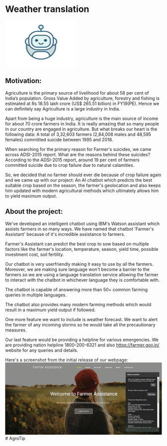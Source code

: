 <p align="center">
  
  # Weather translation

  <img width="230" height="150" src="https://github.com/Dantusaikamal/Weather-translation/blob/master/images/chatbot%20(1).png">
</p>

## Motivation: 

Agriculture is the primary source of livelihood for about 58 per cent of India’s population. Gross Value Added by agriculture, forestry and fishing is estimated at Rs 18.55 lakh crore (US$ 265.51 billion) in FY19(PE). Hence we can definitely say Agriculture is a large industry in India.

Apart from being a huge industry, agriculture is the main source of income for about 70 crore farmers in India. It is really amazing that so many people in our country are engaged in agriculture. But what breaks our heart is the following data: 
A total of 3,32,603 farmers (2,84,008 males and 48,595 females) committed suicide between 1995 and 2018.

When searching for the primary reason for Farmer's suicides, we came across ADSI-2015 report.  What are the reasons behind these suicides? According to the ADSI-2015 report, around 19 per cent of farmers committed suicide due to crop failure due to natural calamities.

So, we decided that no farmer should ever die because of crop failure again and we came up with our project: An AI chatbot which predicts the best suitable crop based on the season, the farmer's geolocation and also keeps him updated with modern agricultural methods which ultimately allows him to yield maximum output.

## About the project:

We've developed an intelligent chatbot using IBM's Watson assistant which assists farmers in so many ways. We have named that chatbot 'Farmer's Assistant' because of it's incredible assistance to farmers. 

Farmer's Assistant can predict the best crop to sow based on multiple factors like the farmer's location, temperature, season, yield time, possible investment cost, soil fertility.

Our chatbot is very userfriendly making it easy to use by all the farmers.
Moreover, we are making sure language won't become a barrier to the farmers so we are using a language translation service allowing the farmer to interact with the chatbot in whichever language they is comfortable with.

The chatbot is capable of answering more than 50+ common farming queries in multiple languages. 

The chatbot also provides many modern farming methods which would result in a maximum yield output if followed.

One more feature we want to include is weather forecast. We want to alert the farmer of any incoming storms so he would take all the precautionary measures.

Our last feature would be providing a helpline for various emergencies. We are providing nation helpline 1800-200-6321 and also https://farmer.gov.in/ website for any queries and details.

Here's a screenshot from the initial release of our webpage:
<br>
  <img src="https://github.com/Dantusaikamal/Weather-translation/blob/master/images/Screenshot.JPG">
#   A g r o T i p 
 
 